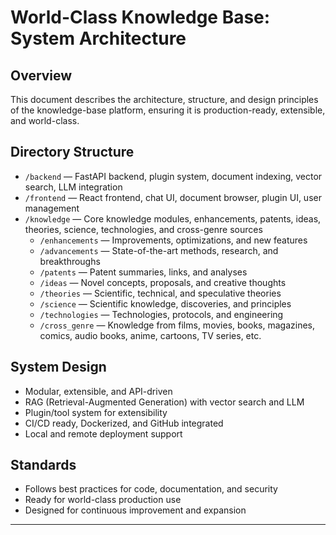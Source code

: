 # World-Class Knowledge Base: System Architecture

## Overview
This document describes the architecture, structure, and design principles of the knowledge-base platform, ensuring it is production-ready, extensible, and world-class.

## Directory Structure
- `/backend` — FastAPI backend, plugin system, document indexing, vector search, LLM integration
- `/frontend` — React frontend, chat UI, document browser, plugin UI, user management
- `/knowledge` — Core knowledge modules, enhancements, patents, ideas, theories, science, technologies, and cross-genre sources
    - `/enhancements` — Improvements, optimizations, and new features
    - `/advancements` — State-of-the-art methods, research, and breakthroughs
    - `/patents` — Patent summaries, links, and analyses
    - `/ideas` — Novel concepts, proposals, and creative thoughts
    - `/theories` — Scientific, technical, and speculative theories
    - `/science` — Scientific knowledge, discoveries, and principles
    - `/technologies` — Technologies, protocols, and engineering
    - `/cross_genre` — Knowledge from films, movies, books, magazines, comics, audio books, anime, cartoons, TV series, etc.

## System Design
- Modular, extensible, and API-driven
- RAG (Retrieval-Augmented Generation) with vector search and LLM
- Plugin/tool system for extensibility
- CI/CD ready, Dockerized, and GitHub integrated
- Local and remote deployment support

## Standards
- Follows best practices for code, documentation, and security
- Ready for world-class production use
- Designed for continuous improvement and expansion

---
